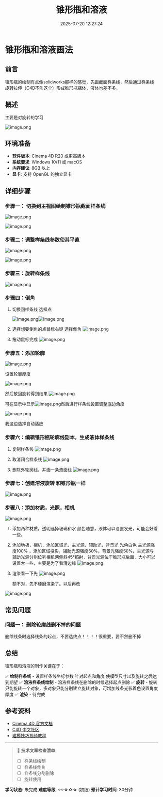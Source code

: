 ﻿---
title: 锥形瓶和溶液
date: 2025-07-20 12:27:24
tags:
  - 技术
  - C4D
categories:
  - 技术分享
  - C4D
cover: http://img.upoorcake.cn/upoorcake/006cn0osly1g5iclx7dwwj324017q4qp.jpg
description: 锥形瓶的绘制有点像solidworks那样的感觉，先画截面样条线，然后通过样条线旋转拉伸（C4D不叫这个）形成锥形瓶瓶体，液体也差不多
---

# 锥形瓶和溶液画法

## 前言

锥形瓶的绘制有点像solidworks那样的感觉，先画截面样条线，然后通过样条线旋转拉伸（C4D不叫这个）形成锥形瓶瓶体，液体也差不多。
## 概述

主要是对旋转的学习

![image.png](http://img.upoorcake.cn/upoorcake/202507201238865.png)

## 环境准备

- **软件版本**: Cinema 4D R20 或更高版本
- **系统要求**: Windows 10/11 或 macOS
- **内存建议**: 8GB 以上
- **显卡**: 支持 OpenGL 的独立显卡

## 详细步骤

### 步骤一： 切换到主视图绘制锥形瓶截面样条线

![image.png](http://img.upoorcake.cn/upoorcake/202507201244958.png)

![image.png](http://img.upoorcake.cn/upoorcake/202507201245082.png)

### 步骤二：调整样条线参数使其平直

![image.png](http://img.upoorcake.cn/upoorcake/202507201246156.png)


![image.png](http://img.upoorcake.cn/upoorcake/202507201246980.png)

### 步骤三：旋转样条线
![image.png](http://img.upoorcake.cn/upoorcake/202507201253619.png)

### 步骤四：倒角

1. 切换回样条线 选择点

	![image.png](http://img.upoorcake.cn/upoorcake/202507201256554.png)![image.png](http://img.upoorcake.cn/upoorcake/202507201256598.png)

2. 选择想要倒角的点鼠标右键 选择倒角
	![image.png](http://img.upoorcake.cn/upoorcake/202507201258776.png)
3. 拖动鼠标完成
	![image.png](http://img.upoorcake.cn/upoorcake/202507201259174.png)

### 步骤五：添加轮廓

   ![image.png](http://img.upoorcake.cn/upoorcake/202507201301295.png)

   设置轮廓厚度

   ![image.png](http://img.upoorcake.cn/upoorcake/202507201302834.png)

   然后放回旋转得到结果
   ![image.png](http://img.upoorcake.cn/upoorcake/202507201302310.png)

   可在显示中显示![image.png](http://img.upoorcake.cn/upoorcake/202507201305051.png)然后进行样条线设置调整底边角度

   ![image.png](http://img.upoorcake.cn/upoorcake/202507201306429.png)

   我这边选择自动适应 

### 步骤六：编辑锥形瓶轮廓线副本，生成液体样条线

1. 复制样条线
	![image.png](http://img.upoorcake.cn/upoorcake/202507201310483.png)

2. 取消闭合样条线
	![image.png](http://img.upoorcake.cn/upoorcake/202507201312962.png)

3. 删除外轮廓线，并画一条液面线
	![image.png](http://img.upoorcake.cn/upoorcake/202507201318420.png)

### 步骤七：创建溶液旋转 和锥形瓶一样

![image.png](http://img.upoorcake.cn/upoorcake/202507201321275.png)


### 步骤八：添加材质，光照，相机

![image.png](http://img.upoorcake.cn/upoorcake/202507201349230.png)

1. 添加两种材质，透明选择玻璃和水 颜色随意，液体可以设置发光，可能会好看一些。
2. 添加地板，相机，添加区域光，主光源，辅助光，背景光  光色白色 主光源强度100% ，添加区域投影，辅助光源强度50%，背景光强度50%，主光源与辅助光源分别位列相机两侧斜45°照射，背景光源位于锥形瓶后面，大小可以设置大一些，主要是为了看清边缘
	 ![image.png](http://img.upoorcake.cn/upoorcake/202507201419581.png)

3. 渲染看一下先
	![image.png](http://img.upoorcake.cn/upoorcake/202507201423955.png)

	额不对，先不琢磨渲染了。以后再改


![image.png](http://img.upoorcake.cn/upoorcake/202507201424761.png)




## 常见问题

### 问题一： 删除轮廓线删不掉的问题

删除线条时选择线条的起点，不要选终点！！！！很重要，要不然删不掉


## 总结

锥形瓶和溶液的制作关键在于：

✅ **绘制样条线** - 设置样条线坐标参数 针对起点和角度 使模型尺寸以及旋转之后达到期望
✅ **溶液样条线绘制** - 溶液样条线在删除的时候选择起点删除 
✅ **旋转** - 旋转只能旋转一个对象，多对象只能分别建立旋转对象，可增加线条光影着色设置角度厚度
✅ **渲染** - 待完成

## 参考资料

- [Cinema 4D 官方文档](https://help.maxon.net/)
- [C4D 中文社区](https://c4dsky.com/)
- [建模技巧视频教程](https://www.bilibili.com/video/BV1FV411d7bJ/)
---

> 📝 **技术文章检查清单**
> - [ ] 样条线绘制
> - [ ] 样条线倒角
> - [ ] 样条线分割删除
> - [ ] 旋转使用

**学习状态**: 未完成
**难度等级**: ⭐⭐☆☆☆ (初级)
**预计学习时间**: 30分钟


